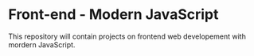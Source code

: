 # Front-end - Modern JavaScript

This repository will contain projects on frontend web developement with mordern JavaScript.
